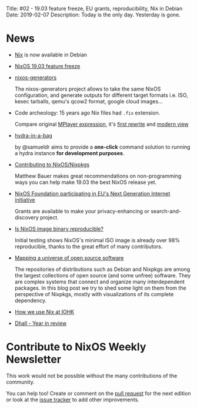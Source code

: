 Title: #02 - 19.03 feature freeze, EU grants, reproducibility, Nix in Debian
Date: 2019-02-07
Description: Today is the only day. Yesterday is gone.


# News

- [Nix](https://ftp-master.debian.org/new/nix_2.2.1-2.html) is now available in Debian

- [NixOS 19.03 feature freeze](https://discourse.nixos.org/t/nixos-19-03-feature-freeze/1950)

- [nixos-generators](https://github.com/nix-community/nixos-generators)

  The nixos-generators project allows to take the same NixOS configuration, and generate outputs for different target formats i.e. ISO, kexec tarballs, qemu's qcow2 format, google cloud images...

- Code archeology: 15 years ago Nix files had `.fix` extension.

  Compare original [MPlayer expression](https://github.com/NixOS/nixpkgs/blob/0.4/pkgs/MPlayer/MPlayer.fix), it's [first rewrite](https://github.com/NixOS/nixpkgs/blob/0.4/pkgs-ng/applications/video/MPlayer/default.fix) and [modern view](https://github.com/NixOS/nixpkgs/blob/master/pkgs/applications/video/mplayer/default.nix)

- [hydra-in-a-bag]( https://github.com/samueldr/hydra-in-a-bag )

  by @samueldr aims to provide a **one-click** command solution to running a hydra instance **for development purposes**.

- [Contributing to NixOS/Nixpkgs](https://discourse.nixos.org/t/call-for-proofreaders-and-beta-testers-for-19-03/1980)

  Matthew Bauer makes great recommendations on non-programming ways you can help make 19.03 the best NixOS release yet.

- [NixOS Foundation participating in EU's Next Generation Internet initiative](https://discourse.nixos.org/t/nixos-foundation-participating-in-eus-next-generation-internet-initiative/2011)

  Grants are available to make your privacy-enhancing or search-and-discovery project.

- [Is NixOS image binary reproducible?](https://r13y.com)

  Initial testing shows NixOS's minimal ISO image is already over 98% reproducible, thanks to the great effort of many contributors.

- [Mapping a universe of open source software](https://www.tweag.io/posts/2019-02-06-mapping-open-source.html)

  The repositories of distributions such as Debian and Nixpkgs are among the largest collections of open source (and some unfree) software. They are complex systems that connect and organize many interdependent packages. In this blog post we try to shed some light on them from the perspective of Nixpkgs, mostly with visualizations of its complete dependency.

- [How we use Nix at IOHK](https://iohk.io/blog/how-we-use-nix-at-iohk/)

- [Dhall - Year in review](http://www.haskellforall.com/2019/01/dhall-year-in-review-2018-2019.html)


# Contribute to NixOS Weekly Newsletter

This work would not be possible without the many contributions of the community.

You can help too! Create or comment on the [pull request](https://github.com/NixOS/nixos-weekly/pulls)
for the next edition or look at the
[issue tracker](https://github.com/NixOS/nixos-weekly/issues) to add other improvements.
